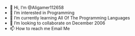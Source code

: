 - 👋 Hi, I’m @Aligamer112658
- 👀 I’m interested in Programming
- 🌱 I’m currently learning All Of The Programming Languages
- 💞️ I’m looking to collaborate on December 2006
- 📫 How to reach me Email Me

<!---
Aligamer112658/Aligamer112658 is a ✨ special ✨ repository because its `README.md` (this file) appears on your GitHub profile.
You can click the Preview link to take a look at your changes.
--->
